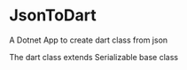 # JsonToDart

A Dotnet App to create dart class from json

The dart class extends Serializable base class
